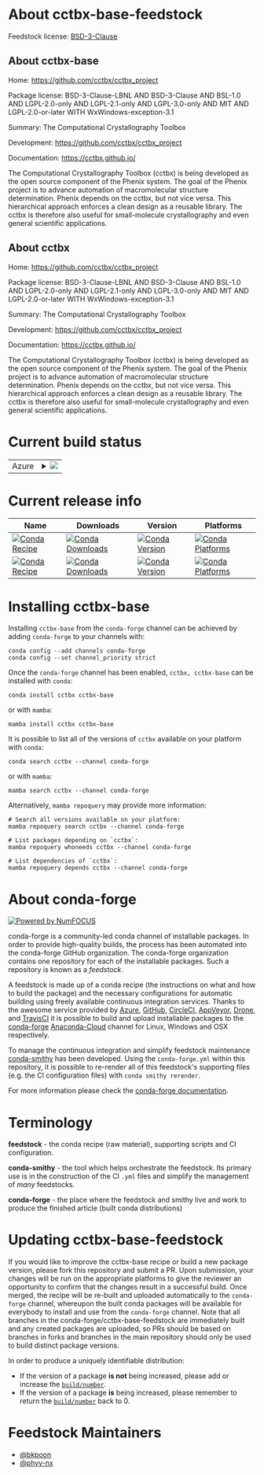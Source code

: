 About cctbx-base-feedstock
==========================

Feedstock license: [BSD-3-Clause](https://github.com/conda-forge/cctbx-base-feedstock/blob/main/LICENSE.txt)

About cctbx-base
----------------

Home: https://github.com/cctbx/cctbx_project

Package license: BSD-3-Clause-LBNL AND BSD-3-Clause AND BSL-1.0 AND LGPL-2.0-only AND LGPL-2.1-only AND LGPL-3.0-only AND MIT AND LGPL-2.0-or-later WITH WxWindows-exception-3.1

Summary: The Computational Crystallography Toolbox

Development: https://github.com/cctbx/cctbx_project

Documentation: https://cctbx.github.io/

The Computational Crystallography Toolbox (cctbx) is being developed
as the open source component of the Phenix system. The goal of the
Phenix project is to advance automation of macromolecular structure
determination. Phenix depends on the cctbx, but not vice versa. This
hierarchical approach enforces a clean design as a reusable library.
The cctbx is therefore also useful for small-molecule crystallography
and even general scientific applications.

About cctbx
-----------

Home: https://github.com/cctbx/cctbx_project

Package license: BSD-3-Clause-LBNL AND BSD-3-Clause AND BSL-1.0 AND LGPL-2.0-only AND LGPL-2.1-only AND LGPL-3.0-only AND MIT AND LGPL-2.0-or-later WITH WxWindows-exception-3.1

Summary: The Computational Crystallography Toolbox

Development: https://github.com/cctbx/cctbx_project

Documentation: https://cctbx.github.io/

The Computational Crystallography Toolbox (cctbx) is being developed
as the open source component of the Phenix system. The goal of the
Phenix project is to advance automation of macromolecular structure
determination. Phenix depends on the cctbx, but not vice versa. This
hierarchical approach enforces a clean design as a reusable library.
The cctbx is therefore also useful for small-molecule crystallography
and even general scientific applications.


Current build status
====================


<table>
    
  <tr>
    <td>Azure</td>
    <td>
      <details>
        <summary>
          <a href="https://dev.azure.com/conda-forge/feedstock-builds/_build/latest?definitionId=10784&branchName=main">
            <img src="https://dev.azure.com/conda-forge/feedstock-builds/_apis/build/status/cctbx-base-feedstock?branchName=main">
          </a>
        </summary>
        <table>
          <thead><tr><th>Variant</th><th>Status</th></tr></thead>
          <tbody><tr>
              <td>linux_64_numpy1.20python3.7.____cpython</td>
              <td>
                <a href="https://dev.azure.com/conda-forge/feedstock-builds/_build/latest?definitionId=10784&branchName=main">
                  <img src="https://dev.azure.com/conda-forge/feedstock-builds/_apis/build/status/cctbx-base-feedstock?branchName=main&jobName=linux&configuration=linux%20linux_64_numpy1.20python3.7.____cpython" alt="variant">
                </a>
              </td>
            </tr><tr>
              <td>linux_64_numpy1.21python3.10.____cpython</td>
              <td>
                <a href="https://dev.azure.com/conda-forge/feedstock-builds/_build/latest?definitionId=10784&branchName=main">
                  <img src="https://dev.azure.com/conda-forge/feedstock-builds/_apis/build/status/cctbx-base-feedstock?branchName=main&jobName=linux&configuration=linux%20linux_64_numpy1.21python3.10.____cpython" alt="variant">
                </a>
              </td>
            </tr><tr>
              <td>linux_64_numpy1.21python3.8.____cpython</td>
              <td>
                <a href="https://dev.azure.com/conda-forge/feedstock-builds/_build/latest?definitionId=10784&branchName=main">
                  <img src="https://dev.azure.com/conda-forge/feedstock-builds/_apis/build/status/cctbx-base-feedstock?branchName=main&jobName=linux&configuration=linux%20linux_64_numpy1.21python3.8.____cpython" alt="variant">
                </a>
              </td>
            </tr><tr>
              <td>linux_64_numpy1.21python3.9.____cpython</td>
              <td>
                <a href="https://dev.azure.com/conda-forge/feedstock-builds/_build/latest?definitionId=10784&branchName=main">
                  <img src="https://dev.azure.com/conda-forge/feedstock-builds/_apis/build/status/cctbx-base-feedstock?branchName=main&jobName=linux&configuration=linux%20linux_64_numpy1.21python3.9.____cpython" alt="variant">
                </a>
              </td>
            </tr><tr>
              <td>linux_64_numpy1.23python3.11.____cpython</td>
              <td>
                <a href="https://dev.azure.com/conda-forge/feedstock-builds/_build/latest?definitionId=10784&branchName=main">
                  <img src="https://dev.azure.com/conda-forge/feedstock-builds/_apis/build/status/cctbx-base-feedstock?branchName=main&jobName=linux&configuration=linux%20linux_64_numpy1.23python3.11.____cpython" alt="variant">
                </a>
              </td>
            </tr><tr>
              <td>linux_aarch64_numpy1.21python3.10.____cpython</td>
              <td>
                <a href="https://dev.azure.com/conda-forge/feedstock-builds/_build/latest?definitionId=10784&branchName=main">
                  <img src="https://dev.azure.com/conda-forge/feedstock-builds/_apis/build/status/cctbx-base-feedstock?branchName=main&jobName=linux&configuration=linux%20linux_aarch64_numpy1.21python3.10.____cpython" alt="variant">
                </a>
              </td>
            </tr><tr>
              <td>linux_aarch64_numpy1.21python3.8.____cpython</td>
              <td>
                <a href="https://dev.azure.com/conda-forge/feedstock-builds/_build/latest?definitionId=10784&branchName=main">
                  <img src="https://dev.azure.com/conda-forge/feedstock-builds/_apis/build/status/cctbx-base-feedstock?branchName=main&jobName=linux&configuration=linux%20linux_aarch64_numpy1.21python3.8.____cpython" alt="variant">
                </a>
              </td>
            </tr><tr>
              <td>linux_aarch64_numpy1.21python3.9.____cpython</td>
              <td>
                <a href="https://dev.azure.com/conda-forge/feedstock-builds/_build/latest?definitionId=10784&branchName=main">
                  <img src="https://dev.azure.com/conda-forge/feedstock-builds/_apis/build/status/cctbx-base-feedstock?branchName=main&jobName=linux&configuration=linux%20linux_aarch64_numpy1.21python3.9.____cpython" alt="variant">
                </a>
              </td>
            </tr><tr>
              <td>linux_aarch64_numpy1.23python3.11.____cpython</td>
              <td>
                <a href="https://dev.azure.com/conda-forge/feedstock-builds/_build/latest?definitionId=10784&branchName=main">
                  <img src="https://dev.azure.com/conda-forge/feedstock-builds/_apis/build/status/cctbx-base-feedstock?branchName=main&jobName=linux&configuration=linux%20linux_aarch64_numpy1.23python3.11.____cpython" alt="variant">
                </a>
              </td>
            </tr><tr>
              <td>linux_ppc64le_numpy1.21python3.10.____cpython</td>
              <td>
                <a href="https://dev.azure.com/conda-forge/feedstock-builds/_build/latest?definitionId=10784&branchName=main">
                  <img src="https://dev.azure.com/conda-forge/feedstock-builds/_apis/build/status/cctbx-base-feedstock?branchName=main&jobName=linux&configuration=linux%20linux_ppc64le_numpy1.21python3.10.____cpython" alt="variant">
                </a>
              </td>
            </tr><tr>
              <td>linux_ppc64le_numpy1.21python3.8.____cpython</td>
              <td>
                <a href="https://dev.azure.com/conda-forge/feedstock-builds/_build/latest?definitionId=10784&branchName=main">
                  <img src="https://dev.azure.com/conda-forge/feedstock-builds/_apis/build/status/cctbx-base-feedstock?branchName=main&jobName=linux&configuration=linux%20linux_ppc64le_numpy1.21python3.8.____cpython" alt="variant">
                </a>
              </td>
            </tr><tr>
              <td>linux_ppc64le_numpy1.21python3.9.____cpython</td>
              <td>
                <a href="https://dev.azure.com/conda-forge/feedstock-builds/_build/latest?definitionId=10784&branchName=main">
                  <img src="https://dev.azure.com/conda-forge/feedstock-builds/_apis/build/status/cctbx-base-feedstock?branchName=main&jobName=linux&configuration=linux%20linux_ppc64le_numpy1.21python3.9.____cpython" alt="variant">
                </a>
              </td>
            </tr><tr>
              <td>linux_ppc64le_numpy1.23python3.11.____cpython</td>
              <td>
                <a href="https://dev.azure.com/conda-forge/feedstock-builds/_build/latest?definitionId=10784&branchName=main">
                  <img src="https://dev.azure.com/conda-forge/feedstock-builds/_apis/build/status/cctbx-base-feedstock?branchName=main&jobName=linux&configuration=linux%20linux_ppc64le_numpy1.23python3.11.____cpython" alt="variant">
                </a>
              </td>
            </tr><tr>
              <td>osx_64_numpy1.20python3.7.____cpython</td>
              <td>
                <a href="https://dev.azure.com/conda-forge/feedstock-builds/_build/latest?definitionId=10784&branchName=main">
                  <img src="https://dev.azure.com/conda-forge/feedstock-builds/_apis/build/status/cctbx-base-feedstock?branchName=main&jobName=osx&configuration=osx%20osx_64_numpy1.20python3.7.____cpython" alt="variant">
                </a>
              </td>
            </tr><tr>
              <td>osx_64_numpy1.21python3.10.____cpython</td>
              <td>
                <a href="https://dev.azure.com/conda-forge/feedstock-builds/_build/latest?definitionId=10784&branchName=main">
                  <img src="https://dev.azure.com/conda-forge/feedstock-builds/_apis/build/status/cctbx-base-feedstock?branchName=main&jobName=osx&configuration=osx%20osx_64_numpy1.21python3.10.____cpython" alt="variant">
                </a>
              </td>
            </tr><tr>
              <td>osx_64_numpy1.21python3.8.____cpython</td>
              <td>
                <a href="https://dev.azure.com/conda-forge/feedstock-builds/_build/latest?definitionId=10784&branchName=main">
                  <img src="https://dev.azure.com/conda-forge/feedstock-builds/_apis/build/status/cctbx-base-feedstock?branchName=main&jobName=osx&configuration=osx%20osx_64_numpy1.21python3.8.____cpython" alt="variant">
                </a>
              </td>
            </tr><tr>
              <td>osx_64_numpy1.21python3.9.____cpython</td>
              <td>
                <a href="https://dev.azure.com/conda-forge/feedstock-builds/_build/latest?definitionId=10784&branchName=main">
                  <img src="https://dev.azure.com/conda-forge/feedstock-builds/_apis/build/status/cctbx-base-feedstock?branchName=main&jobName=osx&configuration=osx%20osx_64_numpy1.21python3.9.____cpython" alt="variant">
                </a>
              </td>
            </tr><tr>
              <td>osx_64_numpy1.23python3.11.____cpython</td>
              <td>
                <a href="https://dev.azure.com/conda-forge/feedstock-builds/_build/latest?definitionId=10784&branchName=main">
                  <img src="https://dev.azure.com/conda-forge/feedstock-builds/_apis/build/status/cctbx-base-feedstock?branchName=main&jobName=osx&configuration=osx%20osx_64_numpy1.23python3.11.____cpython" alt="variant">
                </a>
              </td>
            </tr><tr>
              <td>osx_arm64_numpy1.21python3.10.____cpython</td>
              <td>
                <a href="https://dev.azure.com/conda-forge/feedstock-builds/_build/latest?definitionId=10784&branchName=main">
                  <img src="https://dev.azure.com/conda-forge/feedstock-builds/_apis/build/status/cctbx-base-feedstock?branchName=main&jobName=osx&configuration=osx%20osx_arm64_numpy1.21python3.10.____cpython" alt="variant">
                </a>
              </td>
            </tr><tr>
              <td>osx_arm64_numpy1.21python3.8.____cpython</td>
              <td>
                <a href="https://dev.azure.com/conda-forge/feedstock-builds/_build/latest?definitionId=10784&branchName=main">
                  <img src="https://dev.azure.com/conda-forge/feedstock-builds/_apis/build/status/cctbx-base-feedstock?branchName=main&jobName=osx&configuration=osx%20osx_arm64_numpy1.21python3.8.____cpython" alt="variant">
                </a>
              </td>
            </tr><tr>
              <td>osx_arm64_numpy1.21python3.9.____cpython</td>
              <td>
                <a href="https://dev.azure.com/conda-forge/feedstock-builds/_build/latest?definitionId=10784&branchName=main">
                  <img src="https://dev.azure.com/conda-forge/feedstock-builds/_apis/build/status/cctbx-base-feedstock?branchName=main&jobName=osx&configuration=osx%20osx_arm64_numpy1.21python3.9.____cpython" alt="variant">
                </a>
              </td>
            </tr><tr>
              <td>osx_arm64_numpy1.23python3.11.____cpython</td>
              <td>
                <a href="https://dev.azure.com/conda-forge/feedstock-builds/_build/latest?definitionId=10784&branchName=main">
                  <img src="https://dev.azure.com/conda-forge/feedstock-builds/_apis/build/status/cctbx-base-feedstock?branchName=main&jobName=osx&configuration=osx%20osx_arm64_numpy1.23python3.11.____cpython" alt="variant">
                </a>
              </td>
            </tr><tr>
              <td>win_64_numpy1.20python3.7.____cpython</td>
              <td>
                <a href="https://dev.azure.com/conda-forge/feedstock-builds/_build/latest?definitionId=10784&branchName=main">
                  <img src="https://dev.azure.com/conda-forge/feedstock-builds/_apis/build/status/cctbx-base-feedstock?branchName=main&jobName=win&configuration=win%20win_64_numpy1.20python3.7.____cpython" alt="variant">
                </a>
              </td>
            </tr><tr>
              <td>win_64_numpy1.21python3.10.____cpython</td>
              <td>
                <a href="https://dev.azure.com/conda-forge/feedstock-builds/_build/latest?definitionId=10784&branchName=main">
                  <img src="https://dev.azure.com/conda-forge/feedstock-builds/_apis/build/status/cctbx-base-feedstock?branchName=main&jobName=win&configuration=win%20win_64_numpy1.21python3.10.____cpython" alt="variant">
                </a>
              </td>
            </tr><tr>
              <td>win_64_numpy1.21python3.8.____cpython</td>
              <td>
                <a href="https://dev.azure.com/conda-forge/feedstock-builds/_build/latest?definitionId=10784&branchName=main">
                  <img src="https://dev.azure.com/conda-forge/feedstock-builds/_apis/build/status/cctbx-base-feedstock?branchName=main&jobName=win&configuration=win%20win_64_numpy1.21python3.8.____cpython" alt="variant">
                </a>
              </td>
            </tr><tr>
              <td>win_64_numpy1.21python3.9.____cpython</td>
              <td>
                <a href="https://dev.azure.com/conda-forge/feedstock-builds/_build/latest?definitionId=10784&branchName=main">
                  <img src="https://dev.azure.com/conda-forge/feedstock-builds/_apis/build/status/cctbx-base-feedstock?branchName=main&jobName=win&configuration=win%20win_64_numpy1.21python3.9.____cpython" alt="variant">
                </a>
              </td>
            </tr><tr>
              <td>win_64_numpy1.23python3.11.____cpython</td>
              <td>
                <a href="https://dev.azure.com/conda-forge/feedstock-builds/_build/latest?definitionId=10784&branchName=main">
                  <img src="https://dev.azure.com/conda-forge/feedstock-builds/_apis/build/status/cctbx-base-feedstock?branchName=main&jobName=win&configuration=win%20win_64_numpy1.23python3.11.____cpython" alt="variant">
                </a>
              </td>
            </tr>
          </tbody>
        </table>
      </details>
    </td>
  </tr>
</table>

Current release info
====================

| Name | Downloads | Version | Platforms |
| --- | --- | --- | --- |
| [![Conda Recipe](https://img.shields.io/badge/recipe-cctbx-green.svg)](https://anaconda.org/conda-forge/cctbx) | [![Conda Downloads](https://img.shields.io/conda/dn/conda-forge/cctbx.svg)](https://anaconda.org/conda-forge/cctbx) | [![Conda Version](https://img.shields.io/conda/vn/conda-forge/cctbx.svg)](https://anaconda.org/conda-forge/cctbx) | [![Conda Platforms](https://img.shields.io/conda/pn/conda-forge/cctbx.svg)](https://anaconda.org/conda-forge/cctbx) |
| [![Conda Recipe](https://img.shields.io/badge/recipe-cctbx--base-green.svg)](https://anaconda.org/conda-forge/cctbx-base) | [![Conda Downloads](https://img.shields.io/conda/dn/conda-forge/cctbx-base.svg)](https://anaconda.org/conda-forge/cctbx-base) | [![Conda Version](https://img.shields.io/conda/vn/conda-forge/cctbx-base.svg)](https://anaconda.org/conda-forge/cctbx-base) | [![Conda Platforms](https://img.shields.io/conda/pn/conda-forge/cctbx-base.svg)](https://anaconda.org/conda-forge/cctbx-base) |

Installing cctbx-base
=====================

Installing `cctbx-base` from the `conda-forge` channel can be achieved by adding `conda-forge` to your channels with:

```
conda config --add channels conda-forge
conda config --set channel_priority strict
```

Once the `conda-forge` channel has been enabled, `cctbx, cctbx-base` can be installed with `conda`:

```
conda install cctbx cctbx-base
```

or with `mamba`:

```
mamba install cctbx cctbx-base
```

It is possible to list all of the versions of `cctbx` available on your platform with `conda`:

```
conda search cctbx --channel conda-forge
```

or with `mamba`:

```
mamba search cctbx --channel conda-forge
```

Alternatively, `mamba repoquery` may provide more information:

```
# Search all versions available on your platform:
mamba repoquery search cctbx --channel conda-forge

# List packages depending on `cctbx`:
mamba repoquery whoneeds cctbx --channel conda-forge

# List dependencies of `cctbx`:
mamba repoquery depends cctbx --channel conda-forge
```


About conda-forge
=================

[![Powered by
NumFOCUS](https://img.shields.io/badge/powered%20by-NumFOCUS-orange.svg?style=flat&colorA=E1523D&colorB=007D8A)](https://numfocus.org)

conda-forge is a community-led conda channel of installable packages.
In order to provide high-quality builds, the process has been automated into the
conda-forge GitHub organization. The conda-forge organization contains one repository
for each of the installable packages. Such a repository is known as a *feedstock*.

A feedstock is made up of a conda recipe (the instructions on what and how to build
the package) and the necessary configurations for automatic building using freely
available continuous integration services. Thanks to the awesome service provided by
[Azure](https://azure.microsoft.com/en-us/services/devops/), [GitHub](https://github.com/),
[CircleCI](https://circleci.com/), [AppVeyor](https://www.appveyor.com/),
[Drone](https://cloud.drone.io/welcome), and [TravisCI](https://travis-ci.com/)
it is possible to build and upload installable packages to the
[conda-forge](https://anaconda.org/conda-forge) [Anaconda-Cloud](https://anaconda.org/)
channel for Linux, Windows and OSX respectively.

To manage the continuous integration and simplify feedstock maintenance
[conda-smithy](https://github.com/conda-forge/conda-smithy) has been developed.
Using the ``conda-forge.yml`` within this repository, it is possible to re-render all of
this feedstock's supporting files (e.g. the CI configuration files) with ``conda smithy rerender``.

For more information please check the [conda-forge documentation](https://conda-forge.org/docs/).

Terminology
===========

**feedstock** - the conda recipe (raw material), supporting scripts and CI configuration.

**conda-smithy** - the tool which helps orchestrate the feedstock.
                   Its primary use is in the construction of the CI ``.yml`` files
                   and simplify the management of *many* feedstocks.

**conda-forge** - the place where the feedstock and smithy live and work to
                  produce the finished article (built conda distributions)


Updating cctbx-base-feedstock
=============================

If you would like to improve the cctbx-base recipe or build a new
package version, please fork this repository and submit a PR. Upon submission,
your changes will be run on the appropriate platforms to give the reviewer an
opportunity to confirm that the changes result in a successful build. Once
merged, the recipe will be re-built and uploaded automatically to the
`conda-forge` channel, whereupon the built conda packages will be available for
everybody to install and use from the `conda-forge` channel.
Note that all branches in the conda-forge/cctbx-base-feedstock are
immediately built and any created packages are uploaded, so PRs should be based
on branches in forks and branches in the main repository should only be used to
build distinct package versions.

In order to produce a uniquely identifiable distribution:
 * If the version of a package **is not** being increased, please add or increase
   the [``build/number``](https://docs.conda.io/projects/conda-build/en/latest/resources/define-metadata.html#build-number-and-string).
 * If the version of a package **is** being increased, please remember to return
   the [``build/number``](https://docs.conda.io/projects/conda-build/en/latest/resources/define-metadata.html#build-number-and-string)
   back to 0.

Feedstock Maintainers
=====================

* [@bkpoon](https://github.com/bkpoon/)
* [@phyy-nx](https://github.com/phyy-nx/)


